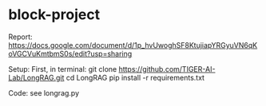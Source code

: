 # block-project
Report: https://docs.google.com/document/d/1p_hvUwoghSF8KtujiapYRGyuVN6qKoVGCVuKmtbmS0s/edit?usp=sharing 

Setup: 
First, in terminal: 
git clone https://github.com/TIGER-AI-Lab/LongRAG.git
cd LongRAG
pip install -r requirements.txt

Code: 
see longrag.py